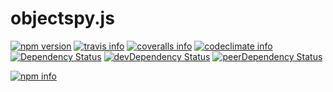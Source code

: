 objectspy.js
======

[![npm version](https://img.shields.io/npm/v/objectspy.svg)](https://www.npmjs.com/package/objectspy)
[![travis info](https://api.travis-ci.org/megakote/objectspy.js.svg)](https://travis-ci.org/megakote/objectspy.js)
[![coveralls info](https://coveralls.io/repos/github/megakote/objectspy.js/badge.svg?branch=master)](https://coveralls.io/github/megakote/objectspy.js)
[![codeclimate info](https://codeclimate.com/github/megakote/objectspy.js/badges/gpa.svg)](https://codeclimate.com/github/megakote/objectspy.js)
[![Dependency Status](https://img.shields.io/david/megakote/objectspy.js.svg)](https://david-dm.org/megakote/objectspy.js)
[![devDependency Status](https://david-dm.org/megakote/objectspy.js/dev-status.svg)](https://david-dm.org/megakote/objectspy.js#info=devDependencies)
[![peerDependency Status](https://david-dm.org/megakote/objectspy.js/peer-status.svg)](https://david-dm.org/megakote/objectspy.js#info=peerDependencies)


[![npm info](https://nodei.co/npm/objectspy.png?downloads=true)](https://www.npmjs.com/package/objectspy)